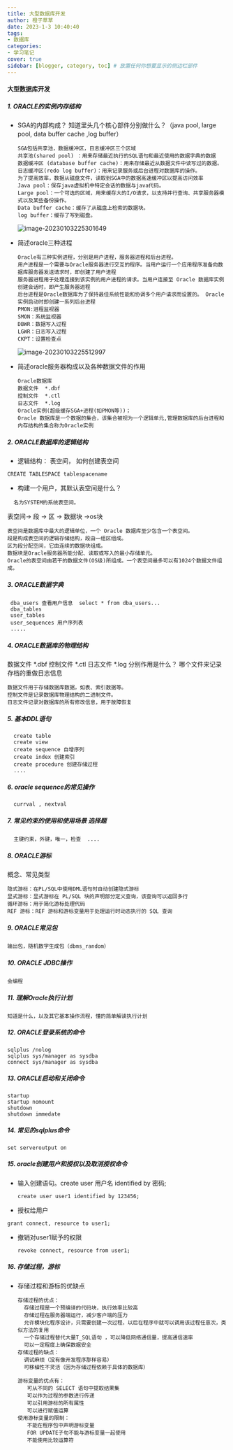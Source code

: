```yaml
---
title: 大型数据库开发
author: 橙子草草
date: 2023-1-3 10:40:40
tags:
- 数据库
categories: 
- 学习笔记
cover: true
sidebar: [blogger, category, toc] # 放置任何你想要显示的侧边栏部件
---
```


#### 大型数据库开发


##### 1. ORACLE的实例内存结构

- SGA的内部构成？ 知道里头几个核心部件分别做什么？（java pool, large pool,  data buffer cache ,log buffer）

  ```
  SGA包括共享池，数据缓冲区，日志缓冲区三个区域
  共享池(shared pool) ：用来存储最近执行的SQL语句和最近使用的数据字典的数据
  数据缓冲区 (database buffer cache)：用来存储最近从数据文件中读写过的数据。
  日志缓冲区(redo log buffer)：用来记录服务或后台进程对数据库的操作。
  为了提高效率，数据从磁盘文件，读取到SGA中的数据高速缓冲区以提高访问效率
  Java pool：保存java虚拟机中特定会话的数据与java代码。
  Large pool：一个可选的区域，用来缓存大的I/O请求，以支持并行查询、共享服务器模式以及某些备份操作。
  Data buffer cache：缓存了从磁盘上检索的数据块。
  log buffer：缓存了写到磁盘。
  ```

  ![image-20230103225301649](大型数据库开发.assets/image-20230103225301649.png)

- 简述oracle三种进程

  ```
  Oracle有三种实例进程，分别是用户进程，服务器进程和后台进程。
  用户进程是一个需要与Oracle服务器进行交互的程序。当用户运行一个应用程序准备向数据库服务器发送请求时，即创建了用户进程
  服务器进程用于处理连接到该实例的用户进程的请求。当用户连接至 Oracle 数据库实例创建会话时，即产生服务器进程
  后台进程是Oracle数据库为了保持最佳系统性能和协调多个用户请求而设置的。 Oracle 实例启动时即创建一系列后台进程
  PMON:进程监视器 
  SMON：系统监视器 
  DBWR：数据写入过程
  LGWR：日志写入过程
  CKPT：设置检查点
  ```

  ![image-20230103225512997](大型数据库开发.assets/image-20230103225512997.png)

- 简述oracle服务器构成以及各种数据文件的作用

  ```
  Oracle数据库
  数据文件  *.dbf
  控制文件  *.ctl
  日志文件  *.log
  Oracle实例(超级缓存SGA+进程(如PMON等))；
  Oracle 数据库是一个数据的集合，该集合被视为一个逻辑单元,管理数据库的后台进程和内存结构的集合称为Oracle实例 
  ```


##### 2.  ORACLE数据库的逻辑结构

- 逻辑结构： 表空间， 如何创建表空间

```
CREATE TABLESPACE tablespacename
```

- 构建一个用户，其默认表空间是什么？

```
  名为SYSTEM的系统表空间。
```

表空间-> 段 -> 区 -> 数据块 ->os块     

```
表空间是数据库中最大的逻辑单位，一个 Oracle 数据库至少包含一个表空间。
段是构成表空间的逻辑存储结构，段由一组区组成。
区为段分配空间，它由连续的数据块组成。
数据块是Oracle服务器所能分配、读取或写入的最小存储单元。
Oracle的表空间由若干的数据文件(OS级)所组成。一个表空间最多可以有1024个数据文件组成。
```

##### 3.  ORACLE数据字典

     dba_users 查看用户信息  select * from dba_users...
     dba_tables
     user_tables
     user_sequences 用户序列表
     .....

##### 4.  ORACLE数据库的物理结构

数据文件  *.dbf
控制文件  *.ctl
日志文件  *.log
分别作用是什么？   哪个文件来记录存档的重做日志信息

```
数据文件用于存储数据库数据，如表、索引数据等。
控制文件是记录数据库物理结构的二进制文件。
日志文件记录对数据库的所有修改信息，用于故障恢复
```



##### 5.   基本DDL语句
      create table 
      create view
      create sequence 自增序列
      create index 创建索引
      create procedure 创建存储过程
      ....

##### 6.   oracle sequence的常见操作

      currval , nextval

##### 7.    常见约束的使用和使用场景  选择题

      主键约束，外键，唯一，检查  ....

##### 8.    ORACLE游标
概念、常见类型

```
隐式游标：在PL/SQL中使用DML语句时自动创建隐式游标
显式游标：显式游标在 PL/SQL 块的声明部分定义查询，该查询可以返回多行
循环游标：用于简化游标处理代码
REF 游标：REF 游标和游标变量用于处理运行时动态执行的 SQL 查询
```



##### 9.    ORACLE常见包

    输出包，随机数字生成包（dbms_random）

##### 10.  ORACLE JDBC操作
    会编程

##### 11.  理解Oracle执行计划

    知道是什么，以及其它基本操作流程，懂的简单解读执行计划

##### 12.  ORACLE登录系统的命令

    sqlplus /nolog
    sqlplus sys/manager as sysdba
    connect sys/manager as sysdba

##### 13.   ORACLE启动和关闭命令
    startup 
    startup nomount
    shutdown
    shutdown immedate

##### 14.  常见的sqlplus命令

    set serveroutput on

##### 15.  oracle创建用户和授权以及取消授权命令

- 输入创建语句。create user 用户名 identified by 密码;

  ```
  create user user1 identified by 123456;
  ```
  
-  授权给用户

  ```
  grant connect, resource to user1;
  ```

- 撤销对user1赋予的权限

  ```
  revoke connect, resource from user1;
  ```

##### 16.  存储过程，游标
- 存储过程和游标的优缺点

  ```
  存储过程的优点：
  	存储过程是一个预编译的代码块，执行效率比较高
  	存储过程在服务器端运行，减少客户端的压力
  	允许模块化程序设计，只需要创建一次过程，以后在程序中就可以调用该过程任意次，类似方法的复用
  	一个存储过程替代大量T_SQL语句 ，可以降低网络通信量，提高通信速率
  	可以一定程度上确保数据安全
  存储过程的缺点：
  	调试麻烦（没有像开发程序那样容易）
  	可移植性不灵活（因为存储过程依赖于具体的数据库）
  
  游标变量的优点有：
     可从不同的 SELECT 语句中提取结果集
     可以作为过程的参数进行传递
     可以引用游标的所有属性
     可以进行赋值运算
  使用游标变量的限制：
     不能在程序包中声明游标变量
     FOR UPDATE子句不能与游标变量一起使用
     不能使用比较运算符
  ```
  
  
  
  

